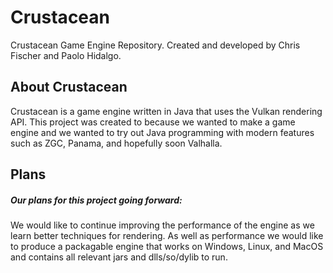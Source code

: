 # Crustacean
Crustacean Game Engine Repository. Created and developed by Chris Fischer and Paolo Hidalgo.
## About Crustacean  
Crustacean is a game engine written in Java that uses the Vulkan rendering API. This project was created to because we wanted to make a game engine and we wanted to try out Java programming with modern features such as ZGC, Panama, and hopefully soon Valhalla.  
## Plans  
##### Our plans for this project going forward:
We would like to continue improving the performance of the engine as we learn better techniques for rendering. As well as performance we would like to produce a packagable engine that works on Windows, Linux, and MacOS and contains all relevant jars and dlls/so/dylib to run.

